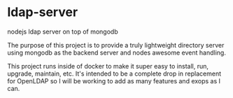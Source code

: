 ldap-server
===========

nodejs ldap server on top of mongodb

The purpose of this project is to provide a truly lightweight directory server using mongodb
as the backend server and nodes awesome event handling.

This project runs inside of docker to make it super easy to install, run, upgrade, maintain, etc. 
It's intended to be a complete drop in replacement for OpenLDAP so I will be working to add
as many features and exops as I can.
